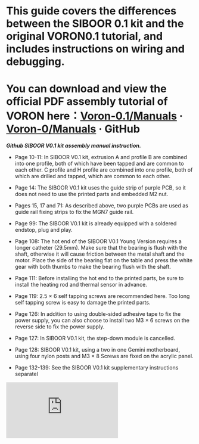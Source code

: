 # This guide covers the differences between the SIBOOR 0.1 kit and the original VORON0.1 tutorial, and includes instructions on wiring and debugging.  
# You can download and view the official PDF assembly tutorial of VORON here：[Voron-0.1/Manuals](https://github.com/VoronDesign/Voron-0/tree/Voron0.1/Manuals)  · [Voron-0/Manuals](https://github.com/VoronDesign/Voron-0/tree/Voron0.0/VORON-0/Manuals)  · GitHub

***Github SIBOOR V0.1 kit assembly manual instruction.***

* Page 10-11: In SIBOOR V0.1 kit, extrusion A and profile B are combined into one profile, both of which have been tapped and are common to each other. C profile and H profile are combined into one profile, both of which are drilled and tapped, which are common to each other.

* Page 14: The SIBOOR V0.1 kit uses the guide strip of purple PCB, so it does not need to use the printed parts and embedded M2 nut.

* Pages 15, 17 and 71: As described above, two purple PCBs are used as guide rail fixing strips to fix the MGN7 guide rail.

* Page 99: The SIBOOR V0.1 kit is already equipped with a soldered endstop, plug and play.

* Page 108: The hot end of the SIBOOR V0.1 Young Version requires a longer catheter (29.5mm). Make sure that the bearing is flush with the shaft, otherwise it will cause friction between the metal shaft and the motor. Place the side of the bearing flat on the table and press the white gear with both thumbs to make the bearing flush with the shaft.

* Page 111: Before installing the hot end to the printed parts, be sure to install the heating rod and thermal sensor in advance.

* Page 119: 2.5 × 6 self tapping screws are recommended here. Too long self tapping screw is easy to damage the printed parts.

* Page 126: In addition to using double-sided adhesive tape to fix the power supply, you can also choose to install two M3 × 6 screws on the reverse side  to fix the power supply.

* Page 127: In SIBOOR V0.1 kit, the step-down module is cancelled.

* Page 128: SIBOOR V0.1 kit, using a two in one Gemini motherboard, using four nylon posts and M3 × 8 Screws are fixed on the acrylic panel.

* Page 132-139: See the SIBOOR V0.1 kit supplementary instructions separatel

![image](https://github.com/Lzhikai/siboor-voron/blob/main/Voron-0.1/supplementary/SIBOOR%200.1supplementary.pdf)
